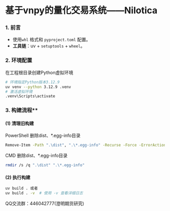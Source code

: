 # 基于vnpy的量化交易系统——Nilotica

### **1. 前言**

- 使用`whl` 格式和 `pyproject.toml` 配置。
- **工具链**：uv + `setuptools` + `wheel`。

### **2. 环境配置**

在工程根目录创建Python虚拟环境

```bash
# 环境指定Python版本3.12.9
uv venv --python 3.12.9 .venv
# 激活虚拟环境
.venv\Scripts\activate
```

### 3. 构建流程**

#### **(1) 清理旧构建**

PowerShell 删除dist、*.egg-info目录

```bash
Remove-Item -Path ".\dist", ".\*.egg-info" -Recurse -Force -ErrorAction SilentlyContinue
```

CMD 删除dist、*.egg-info目录

```bash
rmdir /s /q ".\dist" ".\*.egg-info"
```

#### **(2) 执行构建**

```bash
uv build . 或者
uv build . -v  # 使用 -v 查看详细日志
```

QQ交流群：446042777(澄明期货研究)